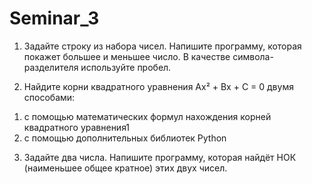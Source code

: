 # Seminar_3
 1. Задайте строку из набора чисел. Напишите программу,
 которая покажет большее и меньшее число.
 В качестве символа-разделителя используйте пробел.

 2. Найдите корни квадратного уравнения Ax² + Bx + C = 0 двумя способами:
 1) с помощью математических формул нахождения корней квадратного уравнения1
 2) с помощью дополнительных библиотек Python

 3. Задайте два числа. Напишите программу, 
 которая найдёт НОК (наименьшее общее кратное) этих двух чисел.